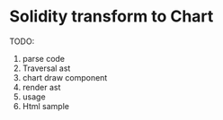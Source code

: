 # Solidity transform to Chart

TODO:
1. parse code
2. Traversal ast
3. chart draw component
4. render ast
5. usage
6. Html sample